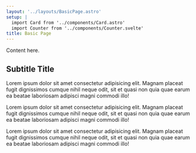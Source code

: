 ```yaml
---
layout: '../layouts/BasicPage.astro'
setup: |
  import Card from '../components/Card.astro'
  import Counter from '../components/Counter.svelte'
title: Basic Page
---
```


<Card title="Hello world 2">
  Content here.
</Card>

<Counter client:load />

## Subtitle Title

Lorem ipsum dolor sit amet consectetur adipisicing elit. Magnam placeat fugit dignissimos cumque nihil neque odit, sit et quasi non quia quae earum ea beatae laboriosam adipisci magni commodi illo!

Lorem ipsum dolor sit amet consectetur adipisicing elit. Magnam placeat fugit dignissimos cumque nihil neque odit, sit et quasi non quia quae earum ea beatae laboriosam adipisci magni commodi illo!

Lorem ipsum dolor sit amet consectetur adipisicing elit. Magnam placeat fugit dignissimos cumque nihil neque odit, sit et quasi non quia quae earum ea beatae laboriosam adipisci magni commodi illo!
